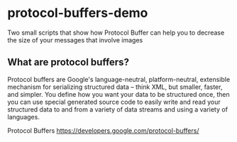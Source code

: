 # protocol-buffers-demo

Two small scripts that show how Protocol Buffer can help you to decrease the size of your messages that involve images


## What are protocol buffers?

Protocol buffers are Google's language-neutral, platform-neutral, extensible mechanism for serializing structured data – think XML, but smaller, faster, and simpler. You define how you want your data to be structured once, then you can use special generated source code to easily write and read your structured data to and from a variety of data streams and using a variety of languages.

Protocol Buffers 
https://developers.google.com/protocol-buffers/
